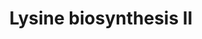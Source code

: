 ---
annotations:
- id: PW:0000074
  parent: classic metabolic pathway
  type: Pathway Ontology
  value: lysine biosynthetic pathway
authors:
- Anwesha
- Mkutmon
- Eweitz
description: This event has been computationally inferred from an event that has been
  demonstrated in another species.<p>The inference is based on Ensembl Compara orthology
  projection. Briefly, reactions for which all involved PhysicalEntities (in input,
  output and catalyst) have a mapped ortholog or paralog are inferred to the other
  species. High-level events are also inferred for these events to allow for easier
  navigation.<p>Details of projection methods and parameters may be found <a href="/projection.html">here.</a><p>  Source:[http://plantreactome.gramene.org/
  Plant Reactome].
last-edited: 2021-05-19
organisms:
- Arabidopsis thaliana
redirect_from:
- /index.php/Pathway:WP3089
- /instance/WP3089
revision: null
schema-jsonld:
- '@context': https://schema.org/
  '@id': https://wikipathways.github.io/pathways/WP3089.html
  '@type': Dataset
  creator:
    '@type': Organization
    name: WikiPathways
  description: This event has been computationally inferred from an event that has
    been demonstrated in another species.<p>The inference is based on Ensembl Compara
    orthology projection. Briefly, reactions for which all involved PhysicalEntities
    (in input, output and catalyst) have a mapped ortholog or paralog are inferred
    to the other species. High-level events are also inferred for these events to
    allow for easier navigation.<p>Details of projection methods and parameters may
    be found <a href="/projection.html">here.</a><p>  Source:[http://plantreactome.gramene.org/
    Plant Reactome].
  keywords:
  - (LOC_OS02G24354.1)
  - (LOC_OS04G48540.1)
  - ADP
  - ATP
  - CO2
  - H+
  - H2O
  - Homologues of
  - L-2,3-dihydrodipicolinate
  - L-Asp
  - L-Lys
  - L-aspartate-semialdehyde
  - L-aspartyl-4-phosphate
  - NAD(P)+
  - NAD(P)H
  - NADP+
  - NADPH
  - PYR
  - Pi
  - aspartate kinase
  - aspartate-semialdehyde
  - decarboxylase
  - dehydrogenase
  - dihydrodipicolinate
  - meso-diaminopimelate
  - protein
  - pyridoxal-dependent
  - reductase
  - synthase
  - tetrahydrodipicolinate
  license: CC0
  name: Lysine biosynthesis II
seo: CreativeWork
title: Lysine biosynthesis II
wpid: WP3089
---